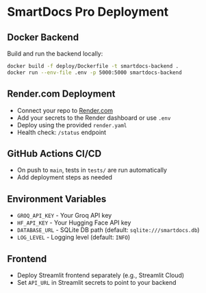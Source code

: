 # SmartDocs Pro Deployment

## Docker Backend

Build and run the backend locally:

```bash
docker build -f deploy/Dockerfile -t smartdocs-backend .
docker run --env-file .env -p 5000:5000 smartdocs-backend
```

## Render.com Deployment

- Connect your repo to [Render.com](https://render.com/)
- Add your secrets to the Render dashboard or use `.env`
- Deploy using the provided `render.yaml`
- Health check: `/status` endpoint

## GitHub Actions CI/CD

- On push to `main`, tests in `tests/` are run automatically
- Add deployment steps as needed

## Environment Variables

- `GROQ_API_KEY` - Your Groq API key
- `HF_API_KEY` - Your Hugging Face API key
- `DATABASE_URL` - SQLite DB path (default: `sqlite:///smartdocs.db`)
- `LOG_LEVEL` - Logging level (default: `INFO`)

## Frontend

- Deploy Streamlit frontend separately (e.g., Streamlit Cloud)
- Set `API_URL` in Streamlit secrets to point to your backend 